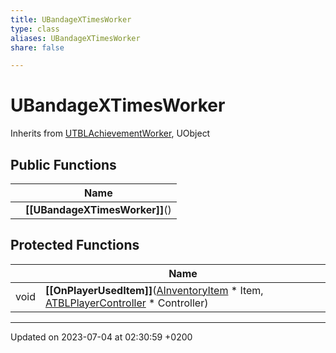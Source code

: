 ```yaml
---
title: UBandageXTimesWorker
type: class
aliases: UBandageXTimesWorker
share: false

---
```


# UBandageXTimesWorker





Inherits from [UTBLAchievementWorker](/docs/SDK/Source/Classes/classUTBLAchievementWorker.md), UObject

## Public Functions

|                | Name           |
| -------------- | -------------- |
| | **[[UBandageXTimesWorker]]**() |

## Protected Functions

|                | Name           |
| -------------- | -------------- |
| void | **[[OnPlayerUsedItem]]**([AInventoryItem](/docs/SDK/Source/Classes/classAInventoryItem.md) * Item, [ATBLPlayerController](/docs/SDK/Source/Classes/classATBLPlayerController.md) * Controller) |

-------------------------------

Updated on 2023-07-04 at 02:30:59 +0200